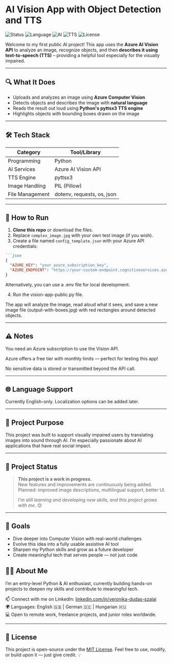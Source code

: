 # AI Vision App with Object Detection and TTS

![Status](https://img.shields.io/badge/status-in_progress-orange)
![Language](https://img.shields.io/badge/language-Python-blue)
![AI](https://img.shields.io/badge/AI-Computer_Vision-lightgrey)
![TTS](https://img.shields.io/badge/TTS-pyttsx3-purple)
![License](https://img.shields.io/badge/license-MIT-green)

Welcome to my first public AI project! This app uses the **Azure AI Vision API** to analyze an image, recognize objects, and then **describes it using text-to-speech (TTS)** – providing a helpful tool especially for the visually impaired.

---

## 🔍 What It Does

- Uploads and analyzes an image using **Azure Computer Vision**  
- Detects objects and describes the image with **natural language**  
- Reads the result out loud using **Python's pyttsx3 TTS engine**  
- Highlights objects with bounding boxes drawn on the image  

---

## 🛠 Tech Stack

| Category         | Tool/Library                |
|------------------|-----------------------------|
| Programming      | Python                      |
| AI Services      | Azure AI Vision API         |
| TTS Engine       | pyttsx3                     |
| Image Handling   | PIL (Pillow)                |
| File Management  | dotenv, requests, os, json  |

---

## 🚀 How to Run

1. **Clone this repo** or download the files.
2. Replace `complex_image.jpg` with your own test image (if you wish).
3. Create a file named `config_template.json` with your Azure API credentials:

```markdown
```json
{
  "AZURE_KEY": "your_azure_subscription_key",
  "AZURE_ENDPOINT": "https://your-custom-endpoint.cognitiveservices.azure.com/"
}
```

Alternatively, you can use a .env file for local development.

4. Run the vision-app-public.py file.

The app will analyze the image, read aloud what it sees, and save a new image file (output-with-boxes.jpg) with red rectangles around detected objects.

---

## ⚠️ Notes
You need an Azure subscription to use the Vision API.

Azure offers a free tier with monthly limits — perfect for testing this app!

No sensitive data is stored or transmitted beyond the API call.

---

## 🌐 Language Support
Currently English-only. Localization options can be added later.

---

## 🎯 Project Purpose
This project was built to support visually impaired users by translating images into sound through AI. I’m especially passionate about AI applications that have real social impact.

---

## 🚧 Project Status

> **This project is a work in progress.**  
> New features and improvements are continuously being added.  
> Planned: improved image descriptions, multilingual support, better UI.
> 
>  *I'm still learning and developing new skills, and this project grows with me.* 😊

---

## 🌱 Goals

- Dive deeper into Computer Vision with real-world challenges  
- Evolve this idea into a fully usable assistive AI tool  
- Sharpen my Python skills and grow as a future developer  
- Create meaningful tech that serves people — not just code  

## 👩‍💻 About Me
I’m an entry-level Python & AI enthusiast, currently building hands-on projects to deepen my skills and contribute to meaningful tech.

📫 Connect with me on LinkedIn: [linkedin.com/in/veronika-dudas-szalai](https://www.linkedin.com/in/veronika-dudas-szalai/)  
🌍 Languages: English 🇬🇧 | German 🇩🇪 | Hungarian 🇭🇺  
💻 Open to remote work, freelance projects, and junior roles worldwide.  

---

## 📄 License

This project is open-source under the [MIT License](LICENSE).
Feel free to use, modify, or build upon it — just give credit. 💡

